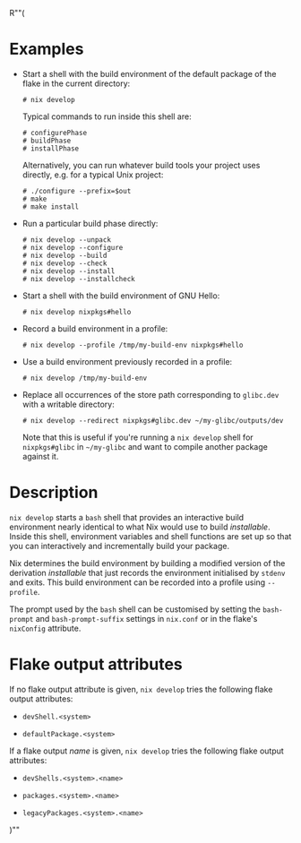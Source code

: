 R""(

# Examples

* Start a shell with the build environment of the default package of
  the flake in the current directory:

  ```console
  # nix develop
  ```

  Typical commands to run inside this shell are:

  ```console
  # configurePhase
  # buildPhase
  # installPhase
  ```

  Alternatively, you can run whatever build tools your project uses
  directly, e.g. for a typical Unix project:

  ```console
  # ./configure --prefix=$out
  # make
  # make install
  ```

* Run a particular build phase directly:

  ```console
  # nix develop --unpack
  # nix develop --configure
  # nix develop --build
  # nix develop --check
  # nix develop --install
  # nix develop --installcheck
  ```

* Start a shell with the build environment of GNU Hello:

  ```console
  # nix develop nixpkgs#hello
  ```

* Record a build environment in a profile:

  ```console
  # nix develop --profile /tmp/my-build-env nixpkgs#hello
  ```

* Use a build environment previously recorded in a profile:

  ```console
  # nix develop /tmp/my-build-env
  ```

* Replace all occurrences of the store path corresponding to
  `glibc.dev` with a writable directory:

  ```console
  # nix develop --redirect nixpkgs#glibc.dev ~/my-glibc/outputs/dev
  ```

  Note that this is useful if you're running a `nix develop` shell for
  `nixpkgs#glibc` in `~/my-glibc` and want to compile another package
  against it.

# Description

`nix develop` starts a `bash` shell that provides an interactive build
environment nearly identical to what Nix would use to build
*installable*. Inside this shell, environment variables and shell
functions are set up so that you can interactively and incrementally
build your package.

Nix determines the build environment by building a modified version of
the derivation *installable* that just records the environment
initialised by `stdenv` and exits. This build environment can be
recorded into a profile using `--profile`.

The prompt used by the `bash` shell can be customised by setting the
`bash-prompt` and `bash-prompt-suffix` settings in `nix.conf` or in
the flake's `nixConfig` attribute.

# Flake output attributes

If no flake output attribute is given, `nix develop` tries the following
flake output attributes:

* `devShell.<system>`

* `defaultPackage.<system>`

If a flake output *name* is given, `nix develop` tries the following flake
output attributes:

* `devShells.<system>.<name>`

* `packages.<system>.<name>`

* `legacyPackages.<system>.<name>`

)""
